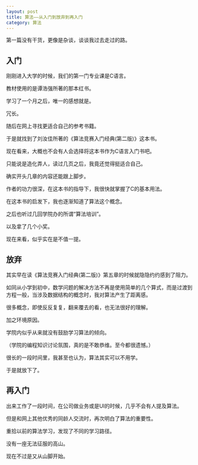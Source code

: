 ```yaml
---
layout: post
title: 算法——从入门到放弃到再入门
category: 算法
---
```


第一篇没有干货，更像是杂谈，谈谈我过去走过的路。

## 入门

刚刚进入大学的时候，我们的第一门专业课是C语言。

教材使用的是谭浩强所著的那本红书。

学习了一个月之后，唯一的感想就是。

冗长。

随后在网上寻找更适合自己的参考书籍。

于是就找到了刘汝佳所著的《算法竞赛入门经典(第二版)》这本书。

现在看来，大概也不会有人会选择将这本书作为C语言入门书吧。

只能说是造化弄人，读过几页之后，我竟还觉得挺适合自己。

确实开头几章的内容还能跟上脚步。

作者的功力很深，在这本书的指导下，我很快就掌握了C的基本用法。

在这本书的启发下，我也逐渐知道了算法这个概念。

之后也听过几回学院办的所谓“算法培训”。

以及拿了几个小奖。

现在来看，似乎实在是不值一提。

## 放弃

其实早在读《算法竞赛入门经典(第二版)》第五章的时候就隐隐约约感到了阻力。

如同从小学到初中，数学问题的解决方法不再是使用简单的几个算式，而是过渡到方程一般，当涉及数据结构的概念时，我对算法产生了距离感。

很多概念，即使反反复复，翻来覆去的看，也无法很好的理解。

加之环境原因。

学院内似乎从来就没有鼓励学习算法的倾向。

（学院的编程知识讨论氛围，真的是不敢恭维。至今都很遗憾。）

很长的一段时间里，我甚至也认为，算法其实可以不用学。

于是就放下了。

## 再入门

出来工作了一段时间，在公司做业务或是UI的时候，几乎不会有人提及算法。

但是和网上其他优秀的同龄人交流时，再次明白了算法的重要性。

重拾以前的算法学习，发现了不同的学习路径。

没有一座无法征服的高山。

现在不过是又从山脚开始。




